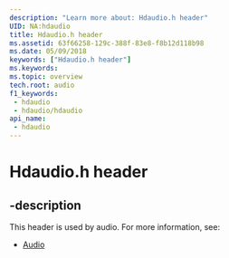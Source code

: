 ```yaml
---
description: "Learn more about: Hdaudio.h header"
UID: NA:hdaudio
title: Hdaudio.h header
ms.assetid: 63f66258-129c-388f-83e8-f8b12d118b98
ms.date: 05/09/2018
keywords: ["Hdaudio.h header"]
ms.keywords: 
ms.topic: overview
tech.root: audio
f1_keywords:
 - hdaudio
 - hdaudio/hdaudio
api_name:
 - hdaudio
---
```


# Hdaudio.h header


## -description

This header is used by audio. For more information, see:

- [Audio](../_audio/index.md)

